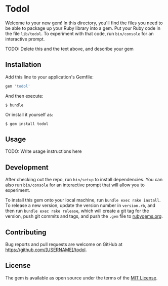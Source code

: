 # Todol

Welcome to your new gem! In this directory, you'll find the files you need to be able to package up your Ruby library into a gem. Put your Ruby code in the file `lib/todol`. To experiment with that code, run `bin/console` for an interactive prompt.

TODO: Delete this and the text above, and describe your gem

## Installation

Add this line to your application's Gemfile:

```ruby
gem 'todol'
```

And then execute:

    $ bundle

Or install it yourself as:

    $ gem install todol

## Usage

TODO: Write usage instructions here

## Development

After checking out the repo, run `bin/setup` to install dependencies. You can also run `bin/console` for an interactive prompt that will allow you to experiment.

To install this gem onto your local machine, run `bundle exec rake install`. To release a new version, update the version number in `version.rb`, and then run `bundle exec rake release`, which will create a git tag for the version, push git commits and tags, and push the `.gem` file to [rubygems.org](https://rubygems.org).

## Contributing

Bug reports and pull requests are welcome on GitHub at https://github.com/[USERNAME]/todol.


## License

The gem is available as open source under the terms of the [MIT License](http://opensource.org/licenses/MIT).

